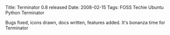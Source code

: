 Title: Terminator 0.8 released
Date: 2008-02-15
Tags: FOSS Techie Ubuntu Python Terminator

Bugs fixed, icons drawn, docs written, features added. It's bonanza time for Terminator
